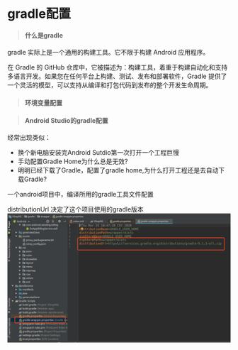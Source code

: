 # gradle配置

> #### 什么是gradle

gradle 实际上是一个通用的构建工具。它不限于构建 Android 应用程序。

在 Gradle 的 GitHub 仓库中，它被描述为：构建工具，着重于构建自动化和支持多语言开发。如果您在任何平台上构建、测试、发布和部署软件，Gradle 提供了一个灵活的模型，可以支持从编译和打包代码到发布的整个开发生命周期。

> #### 环境变量配置

#### 

> #### Android Studio的gradle配置

经常出现类似：

* 换个新电脑安装完Android Sutdio第一次打开一个工程巨慢
* 手动配置Gradle Home为什么总是无效?
* 明明已经下载了Gradle，配置了gradle home,为什么打开工程还是去自动下载Gradle?

一个android项目中，编译所用的gradle工具文件配置

distributionUrl 决定了这个项目使用的gradle版本![](/assets/macbook-环境变量-gradle-1.png)

